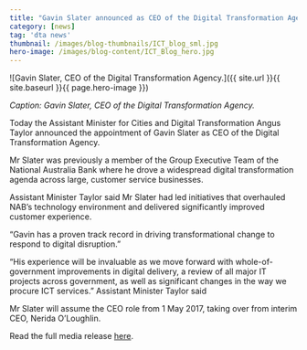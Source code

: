 ```yaml
---
title: "Gavin Slater announced as CEO of the Digital Transformation Agency"
category: [news]
tag: 'dta news'
thumbnail: /images/blog-thumbnails/ICT_blog_sml.jpg
hero-image: /images/blog-content/ICT_Blog_hero.jpg
---
```


![Gavin Slater, CEO of the Digital Transformation Agency.]({{ site.url }}{{ site.baseurl }}{{ page.hero-image }})

*Caption: Gavin Slater, CEO of the Digital Transformation Agency.*

Today the Assistant Minister for Cities and Digital Transformation Angus Taylor announced the appointment of Gavin Slater as CEO of the Digital Transformation Agency.

Mr Slater was previously a member of the Group Executive Team of the National Australia Bank where he drove a widespread digital transformation agenda across large, customer service businesses.

Assistant Minister Taylor said Mr Slater had led initiatives that overhauled NAB’s technology environment and delivered significantly improved customer experience.

“Gavin has a proven track record in driving transformational change to respond to digital disruption.”

“His experience will be invaluable as we move forward with whole-of-government improvements in digital delivery, a review of all major IT projects across government, as well as significant changes in the way we procure ICT services.” Assistant Minister Taylor said

Mr Slater will assume the CEO role from 1 May 2017, taking over from interim CEO, Nerida O’Loughlin.

Read the full media release [here](https://ministers.dpmc.gov.au/taylor/2017/appointment-ceo-digital-transformation-agency).
